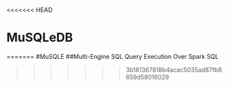 <<<<<<< HEAD
# MuSQLeDB
=======
#MuSQLE
##Multi-Engine SQL Query Execution Over Spark SQL
>>>>>>> 3b181367818b4acac5035ad87fb8659d58016029
